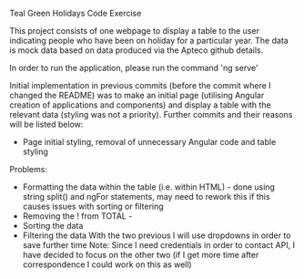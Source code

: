 Teal Green Holidays Code Exercise

This project consists of one webpage to display a table to the user indicating people who have been on holiday for a particular year. The data is mock data based on data produced via the Apteco github details.

In order to run the application, please run the command 'ng serve'

Initial implementation in previous commits (before the commit where I changed the README) was to make an initial page (utilising Angular creation of applications and components) and display a table with the relevant data (styling was not a priority).
Further commits and their reasons will be listed below:
- Page initial styling, removal of unnecessary Angular code and table styling

Problems:
- Formatting the data within the table (i.e. within HTML) - done using string split() and ngFor statements, may need to rework this if this causes issues with sorting or filtering
- Removing the ! from TOTAL - 
- Sorting the data
- Filtering the data
With the two previous I will use dropdowns in order to save further time
Note: Since I need credentials in order to contact API, I have decided to focus on the other two (if I get more time after correspondence I could work on this as well)